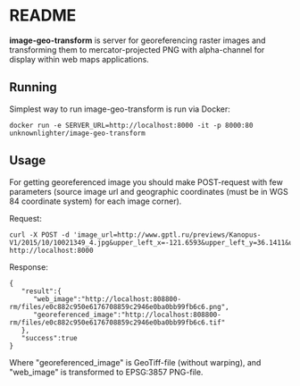# README #

**image-geo-transform** is server for georeferencing raster images and transforming them to mercator-projected PNG with alpha-channel for display within web maps applications.

## Running ##
Simplest way to run image-geo-transform is run via Docker:

```
docker run -e SERVER_URL=http://localhost:8000 -it -p 8000:80 unknownlighter/image-geo-transform
```

## Usage ##
For getting georeferenced image you should make POST-request with few parameters (source image url and geographic coordinates (must be in WGS 84 coordinate system) for each image corner).

Request:

```
curl -X POST -d 'image_url=http://www.gptl.ru/previews/Kanopus-V1/2015/10/10021349_4.jpg&upper_left_x=-121.6593&upper_left_y=36.1411&upper_right_x=-121.3969&upper_right_y=36.1848&lower_right_x=-121.3457&lower_right_y=35.9818&lower_left_x=-121.6084&lower_left_y=35.9384' http://localhost:8000
```

Response:

```
{
   "result":{
      "web_image":"http://localhost:808800-rm/files/e0c882c950e6176708859c2946e0ba0bb99fb6c6.png",
      "georeferenced_image":"http://localhost:808800-rm/files/e0c882c950e6176708859c2946e0ba0bb99fb6c6.tif"
   },
   "success":true
}
```
Where "georeferenced_image" is GeoTiff-file (without warping), and "web_image" is transformed to EPSG:3857 PNG-file.
